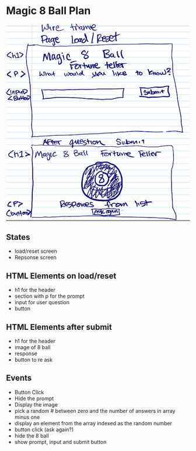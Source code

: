 # Magic 8 Ball Plan

![wireframe for magic 8 ball app](./assets/wireframe.png)

## States

-   load/reset screen
-   Repsonse screen

## HTML Elements on load/reset

-   h1 for the header
-   section with p for the prompt
-   input for user question
-   button

## HTML Elements after submit

-   h1 for the header
-   image of 8 ball
-   response
-   button to re ask

## Events

-   Button Click
-   Hide the prompt
-   Display the image
-   pick a random # between zero and the number of answers in array minus one
-   display an element from the array indexed as the random number
-   button click (ask again?)
-   hide the 8 ball
-   show prompt, input and submit button
